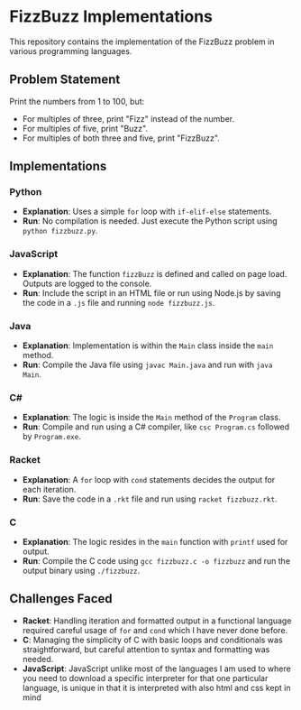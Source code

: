 # FizzBuzz Implementations

This repository contains the implementation of the FizzBuzz problem in various programming languages.

## Problem Statement
Print the numbers from 1 to 100, but:
- For multiples of three, print "Fizz" instead of the number.
- For multiples of five, print "Buzz".
- For multiples of both three and five, print "FizzBuzz".

## Implementations

### Python
- **Explanation**: Uses a simple `for` loop with `if-elif-else` statements.
- **Run**: No compilation is needed. Just execute the Python script using `python fizzbuzz.py`.

### JavaScript
- **Explanation**: The function `fizzBuzz` is defined and called on page load. Outputs are logged to the console.
- **Run**: Include the script in an HTML file or run using Node.js by saving the code in a `.js` file and running `node fizzbuzz.js`.

### Java
- **Explanation**: Implementation is within the `Main` class inside the `main` method.
- **Run**: Compile the Java file using `javac Main.java` and run with `java Main`.

### C#
- **Explanation**: The logic is inside the `Main` method of the `Program` class.
- **Run**: Compile and run using a C# compiler, like `csc Program.cs` followed by `Program.exe`.

### Racket
- **Explanation**: A `for` loop with `cond` statements decides the output for each iteration.
- **Run**: Save the code in a `.rkt` file and run using `racket fizzbuzz.rkt`.

### C
- **Explanation**: The logic resides in the `main` function with `printf` used for output.
- **Run**: Compile the C code using `gcc fizzbuzz.c -o fizzbuzz` and run the output binary using `./fizzbuzz`.

## Challenges Faced
- **Racket**: Handling iteration and formatted output in a functional language required careful usage of `for` and `cond` which I have never done before.
- **C**: Managing the simplicity of C with basic loops and conditionals was straightforward, but careful attention to syntax and formatting was needed.
- **JavaScript**: JavaScript unlike most of the languages I am used to where you need to download a specific interpreter for that one particular language, is unique in that it is interpreted with also html and css kept in mind
